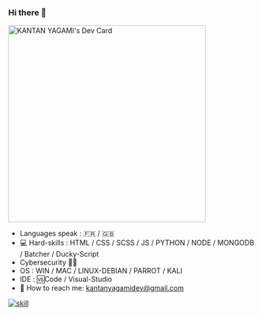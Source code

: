 ### Hi there 👋

<a href="https://app.daily.dev/KANTANDEV"><img src="https://api.daily.dev/devcards/7fbecf1871794289aea4848aa71d2351.png?r=vs2" width="400" alt="KANTAN YAGAMI's Dev Card"/></a>


- Languages speak : 🇫🇷 / 🇬🇧
- 💻 Hard-skills : HTML / CSS / SCSS / JS  /  PYTHON / NODE / MONGODB / Batcher / Ducky-Script
- Cybersecurity 👨‍🎓
- OS : WIN / MAC / LINUX-DEBIAN / PARROT / KALI
- IDE : 🆚Code / Visual-Studio
- 📧  How to reach me: kantanyagamidev@gmail.com

[![skill](https://pure-escarpment-54474.herokuapp.com/api?type=html)](https://github.com/betterTisen/github-skill-card)
